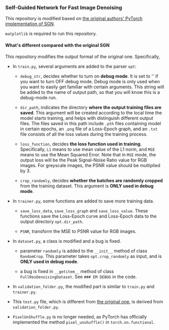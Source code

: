 ### Self-Guided Network for Fast Image Denoising

This repository is modified based on [the original authors' PyTorch implementation of SGN](https://github.com/zhaoyuzhi/Self-Guided-Network-for-Fast-Image-Denoising). 

`matplotlib` is required to run this repository.

#### What's different compared with the original SGN

This repository modifies the output format of the original one. Specifically, 

- In `train.py`, several arguments are added to the parser `opt`:

  - `debug_str`, decides whether to turn on **debug mode**. It is set to '' if you want to turn OFF debug mode.
  Debug mode is only used when you want to easily get familiar with certain arguments. This string will be added to the name of output path, so that you will know this is a debug-mode run.

  - `dir_path`, indicates the directory **where the output training files are saved**. This argument will be created according to the local time the model starts training, and helps with distinguish different output files.
  The files saved in this path include `.pth` files containing model in certain epochs, an `.png` file of a Loss-Epoch graph, and an `.txt` file consists of all the loss values during the training process.

  - `loss_function`, decides **the loss function used in training**. 
  Specifically, `L1` means to use mean value of the L1 norm, and `MSE` means to use the Mean Squared Error. Note that in `MSE` mode, the output loss will be the Peak Signal-Noise Ratio value for RGB images. For greyscale images, the PSNR value should be multiplied by 3.

  - `crop_randomly`, decides **whether the batches are randomly cropped** from the training dataset. This argument is **ONLY used in debug mode**.
  
- In `trainer.py`, some functions are added to save more training data.

  - `save_loss_data`, `save_loss_graph` and `save_loss_value`. These functions save the Loss-Epoch curve and Loss-Epoch data to the output directory `opt.dir_path`. 

  - `PSNR`, transform the MSE to PSNR value for RGB images.

- In `dataset.py`, a class is modified and a bug is fixed.

  - parameter `randomly` is added to the `__init__` method of class `RandomCrop`. This parameter takes `opt.crop_randomly` as input, and is **ONLY used in debug mode**.

  - a bug is fixed in `__getitem__` method of class `FullResDenoisingDataset`. See `### EM DEBUG` in the code.

- In `validation_folder.py`, the modified part is similar to `train.py` and `trainer.py`. 

- This `test.py` file, which is different from [the original one](https://github.com/zhaoyuzhi/Self-Guided-Network-for-Fast-Image-Denoising/blob/master/SGN/test.py), is derived from `validation_folder.py`. 

- `PixelUnShuffle.py` is no longer needed, as PyTorch has officially implemented the method `pixel_unshuffle()` in `torch.nn.functional`.
